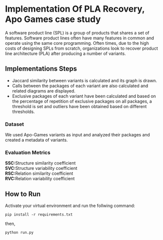 # Implementation Of PLA Recovery, Apo Games case study

A software product line (SPL) is a group of products that shares a set of features. Software
product lines often have many features in common and operate using the same core
programming. Often times, due to the high costs of designing SPLs from scratch, organizations
look to recover product line architecture (PLA) after producing a number of variants.

## Implementations Steps
* Jaccard similarity between variants is calculated and its graph is drawn.
* Calls between the packages of each variant are also calculated and related diagrams are
displayed.
* Exclusive packages of each variant have been calculated and based on the percentage of
repetition of exclusive packages on all packages, a threshold is set and outliers have been
obtained based on different thresholds.


### Dataset
We used Apo-Games variants as input and analyzed their packages and created a
metadata of variants.

### Evaluation Metrics
<B>SSC:</B>Structure similarity coefficient<br>
<B>SVC:</B>Structure variability coefficient<br>
<B>RSC:</B>Relation similarity coefficient<br>
<B>RVC:</B>Relation variability coefficient

## How to Run
Activate your virtual environment and run the follwing command:
```
pip install -r requirements.txt
```
then,
```
python run.py
```